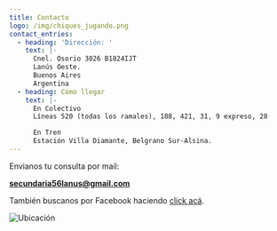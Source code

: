 ```yaml
---
title: Contacto
logo: /img/chiques_jugando.png
contact_entries:
  - heading: 'Dirección: '
    text: |-
      Cnel. Osorio 3026 B1824IJT
      Lanús Oeste.
      Buenos Aires
      Argentina
  - heading: Cómo llegar
    text: |-
      En Colectivo
      Líneas 520 (todas los ramales), 188, 421, 31, 9 expreso, 28

      En Tren
      Estación Villa Diamante, Belgrano Sur-Alsina.
---
```

Envianos tu consulta por mail: 

**secundaria56lanus@gmail.com**



También buscanos por Facebook haciendo [click acá](https://www.facebook.com/secundarialvi.lanus.7?__tn__=%2Cd-%5D-h-R&eid=ARCvnvfm9vuJLSzg6ARzCECUWxR0J6dt9tS6TF_S-ccuqh4qbBQXjRk_s72kUcSGiyqfYAxHwOap-XUY).

![Ubicación](/img/52880630_121421388944936_98514562516516864_n.jpg "Ubicación")
